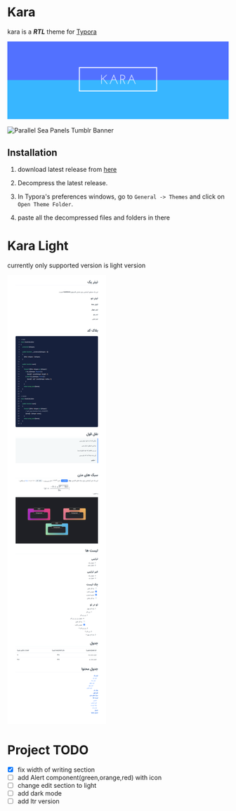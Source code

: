 # Kara

kara is a ***RTL*** theme for [Typora](https://typora.io/)

![](./images/banner.png)

![Parallel Sea Panels Tumblr Banner](https://user-images.githubusercontent.com/32864532/202921007-d7fedfc8-1d9c-43d1-bd4a-16a9e26f88e2.png)




## Installation

1. download latest release from [here](https://github.com/mahdi-momeni/kara-theme/releases/tag/v1.0.0) 

2. Decompress the latest release. 

3. In Typora's preferences windows, go to `General -> Themes` and click on `Open Theme Folder`.
4.  paste all the decompressed files and folders in there



# Kara Light

currently only supported version is light version

![](./images/kara-blue.png)

# Project TODO
- [x] fix width of writing section
- [ ] add Alert component(green,orange,red) with icon
- [ ] change edit section to light
- [ ] add dark mode
- [ ] add ltr version

